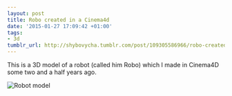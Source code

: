 ```yaml
---
layout: post
title: Robo created in a Cinema4d
date: '2015-01-27 17:09:42 +01:00'
tags:
- 3d
tumblr_url: http://shybovycha.tumblr.com/post/109305586966/robo-created-in-a-cinema-4d-two-and-half-years
---
```


This is a 3D model of a robot (called him Robo) which I made in Cinema4D some two and a half years ago.

<img data-src="/tumblr_files/tumblr_niufk6p7gs1qio88bo1_1280.jpg" alt="Robot model" />
